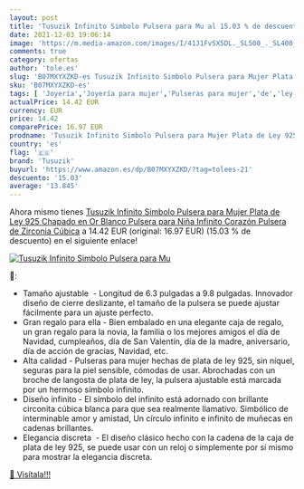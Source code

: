 ```yaml
---
layout: post
title: 'Tusuzik Infinito Simbolo Pulsera para Mu al 15.03 % de descuento'
date: 2021-12-03 19:06:14
image: 'https://m.media-amazon.com/images/I/41J1FvSX5DL._SL500_._SL400_.jpg'
comments: true
category: ofertas
author: 'tole.es'
slug: 'B07MXYXZKD-es Tusuzik Infinito Simbolo Pulsera para Mujer Plata de Ley...'
sku: 'B07MXYXZKD-es'
tags: [ 'Joyería','Joyería para mujer','Pulseras para mujer','de','ley','plata','tusuzik', ]
actualPrice: 14.42 EUR
currency: EUR
price: 14.42
comparePrice: 16.97 EUR
prodname: 'Tusuzik Infinito Simbolo Pulsera para Mujer Plata de Ley 925 Chapado en Or Blanco Pulsera para Niña Infinito Corazón Pulsera de Zirconia Cúbica'
country: 'es'
flag: '🇪🇸'
brand: 'Tusuzik'
buyurl: 'https://www.amazon.es/dp/B07MXYXZKD/?tag=tolees-21'
descuento: '15.03'
average: '13.845'
---
```


Ahora mismo tienes [Tusuzik Infinito Simbolo Pulsera para Mujer Plata de Ley 925 Chapado en Or Blanco Pulsera para Niña Infinito Corazón Pulsera de Zirconia Cúbica](https://www.amazon.es/dp/B07MXYXZKD/?tag=tolees-21) a 14.42 EUR (original: 16.97 EUR) (15.03 %  de descuento) en el siguiente enlace!

[![Tusuzik Infinito Simbolo Pulsera para Mu](https://m.media-amazon.com/images/I/41J1FvSX5DL._SL500_._SL400_.jpg)](https://www.amazon.es/dp/B07MXYXZKD/?tag=tolees-21)

🔎:

- Tamaño ajustable  - Longitud de 6.3 pulgadas a 9.8 pulgadas. Innovador diseño de cierre deslizante, el tamaño de la pulsera se puede ajustar fácilmente para un ajuste perfecto.
- Gran regalo para ella - Bien embalado en una elegante caja de regalo, un gran regalo para la novia, la familia o los mejores amigos el día de Navidad, cumpleaños, día de San Valentín, día de la madre, aniversario, día de acción de gracias, Navidad, etc.
- Alta calidad - Pulseras para mujer hechas de plata de ley 925, sin níquel, seguras para la piel sensible, cómodas de usar. Abrochadas con un broche de langosta de plata de ley, la pulsera ajustable está marcada por un hermoso símbolo infinito.
- Diseño infinito - El símbolo del infinito está adornado con brillante circonita cúbica blanca para que sea realmente llamativo. Simbólico de interminable amor y amistad, Un círculo infinito e infinito de muñecas en cadenas brillantes.
- Elegancia discreta  - El diseño clásico hecho con la cadena de la caja de plata de ley 925, se puede usar con un reloj o simplemente por sí mismo para mostrar la elegancia discreta.

[🛒 Visítala!!!](https://www.amazon.es/dp/B07MXYXZKD/?tag=tolees-21)

